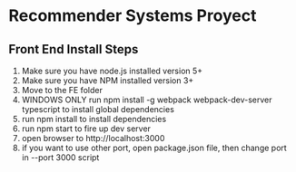 # Recommender Systems Proyect

## Front End Install Steps

1. Make sure you have node.js installed version 5+
2. Make sure you have NPM installed version 3+
3. Move to the FE folder
4. WINDOWS ONLY run npm install -g webpack webpack-dev-server typescript to install global dependencies
5. run npm install to install dependencies
6. run npm start to fire up dev server
7. open browser to http://localhost:3000
8. if you want to use other port, open package.json file, then change port in --port 3000 script